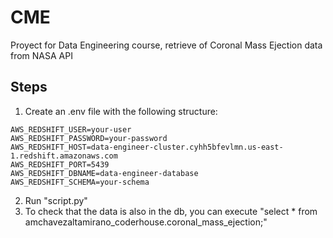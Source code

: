 # CME
Proyect for Data Engineering course, retrieve of Coronal Mass Ejection data from NASA API

## Steps
1. Create an .env file with the following structure:
```
AWS_REDSHIFT_USER=your-user
AWS_REDSHIFT_PASSWORD=your-password
AWS_REDSHIFT_HOST=data-engineer-cluster.cyhh5bfevlmn.us-east-1.redshift.amazonaws.com
AWS_REDSHIFT_PORT=5439
AWS_REDSHIFT_DBNAME=data-engineer-database
AWS_REDSHIFT_SCHEMA=your-schema
```
2. Run "script.py"
3. To check that the data is also in the db, you can execute "select * from amchavezaltamirano_coderhouse.coronal_mass_ejection;"
